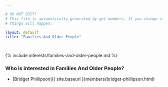 ```yaml
---

# DO NOT EDIT!
# This file is automatically generated by get-members. If you change it, bad
# things will happen.

layout: default
title: "Families And Older People"

---
```


{% include interests/families-and-older-people.md %}

### Who is interested in Families And Older People?


* [Bridget Phillipson]({ site.baseurl }}members/bridget-phillipson.html)
